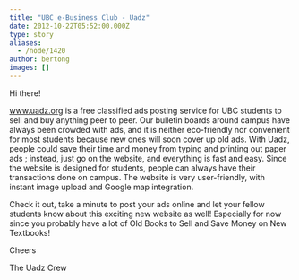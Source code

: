```yaml
---
title: "UBC e-Business Club - Uadz"
date: 2012-10-22T05:52:00.000Z
type: story
aliases:
  - /node/1420
author: bertong
images: []
---
```


<div class="field field-name-body field-type-text-with-summary field-label-hidden"><div class="field-items"><div class="field-item even"><p>Hi there! </p>
<p><a href="http://www.uadz.org">www.uadz.org</a> is a free classified ads posting service for UBC students to sell and buy anything peer to peer. Our bulletin boards around campus have always been crowded with ads, and it is neither eco-friendly nor convenient for most students because new ones will soon cover up old ads. With Uadz, people could save their time and money from typing and printing out paper ads ; instead, just go on the website, and everything is fast and easy. Since the website is designed for students, people can always have their transactions done on campus. The website is very user-friendly, with instant image upload and Google map integration. </p>
<p>Check it out, take a minute to post your ads online and let your fellow students know about this exciting new website as well! Especially for now since you probably have a lot of Old Books to Sell and Save Money on New Textbooks!</p>
<p>Cheers</p>
<p>The Uadz Crew </p>
</div></div></div>    <footer>
          </footer>